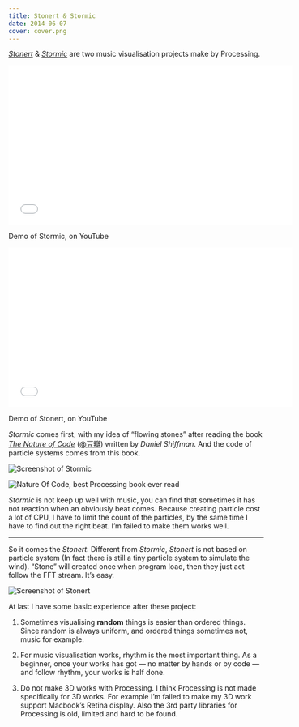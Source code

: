 ```yaml
---
title: Stonert & Stormic
date: 2014-06-07
cover: cover.png
---
```


*[Stonert](https://github.com/houkanshan/stonert)* & *[Stormic](https://github.com/houkanshan/stormic)* are two music visualisation projects make by Processing.

<p>
<iframe width="560" height="315" src="//www.youtube.com/embed/cJ_yJjVNTRI?rel=0" frameborder="0" allowfullscreen alt=""></iframe>
<figcaption>Demo of Stormic, on YouTube</figcaption>
</p>

<p>
<iframe width="560" height="315" src="//www.youtube.com/embed/jUjYWAIbi4M?rel=0" frameborder="0" allowfullscreen alt=""></iframe>
<figcaption>Demo of Stonert, on YouTube</figcaption>
</p>

*Stormic* comes first, with my idea of “flowing stones” after reading the book *[The Nature of Code](http://natureofcode.com/)* ([@豆瓣](http://book.douban.com/subject/20452058/)) written by *Daniel Shiffman*. And the code of particle systems comes from this book. 

![Screenshot of Stormic](https://houkanshan.github.io/stormic/daily/5.1.png)

![Nature Of Code, best Processing book ever read](http://cl.ly/Vxy9/Image%202014-06-07%20at%2010.06.25%20PM.png)

*Stormic* is not keep up well with music, you can find that sometimes it has not reaction when an obviously beat comes. Because creating particle cost a lot of CPU, I have to limit the count of the particles, by the same time I have to find out the right beat. I’m failed to make them works well.

----

So it comes the *Stonert*. Different from *Stormic*, *Stonert* is not based on particle system (In fact there is still a tiny particle system to simulate the wind). “Stone” will created once when program load, then they just act follow the FFT stream. It’s easy.

![Screenshot of Stonert](https://houkanshan.github.io/stonert/daily/7.1.png)

At last I have some basic experience after these project: 

1. Sometimes visualising **random** things is easier than ordered things. Since random is always uniform, and ordered things sometimes not, music for example.

2. For music visualisation works, rhythm is the most important thing. As a beginner, once your works has got — no matter by hands or by code — and follow rhythm, your works is half done.

3. Do not make 3D works with Processing. I think Processing is not made specifically for 3D works. For example I’m failed to make my 3D work support Macbook’s Retina display. Also the 3rd party libraries for Processing is old, limited and hard to be found.